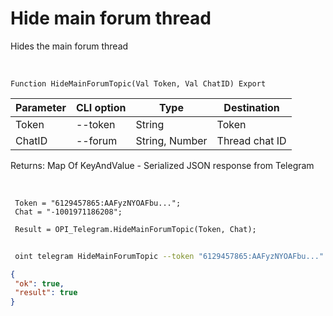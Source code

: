 ﻿---
sidebar_position: 7
---

# Hide main forum thread
 Hides the main forum thread


<br/>


`Function HideMainForumTopic(Val Token, Val ChatID) Export`

 | Parameter | CLI option | Type | Destination |
 |-|-|-|-|
 | Token | --token | String | Token |
 | ChatID | --forum | String, Number | Thread chat ID |

 
 Returns: Map Of KeyAndValue - Serialized JSON response from Telegram

<br/>




```bsl title="Code example"
 Token = "6129457865:AAFyzNYOAFbu...";
 Chat = "-1001971186208";
 
 Result = OPI_Telegram.HideMainForumTopic(Token, Chat);
```
	


```sh title="CLI command example"
 
 oint telegram HideMainForumTopic --token "6129457865:AAFyzNYOAFbu..." --forum %forum%

```

```json title="Result"
{
 "ok": true,
 "result": true
}
```

